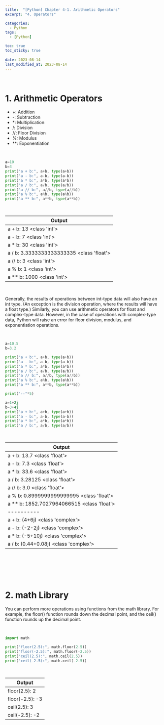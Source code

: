 ```yaml
---
title:  "[Python] Chapter 4-1. Arithmetic Operators"
excerpt: "4. Operators"

categories:
  - Python
tags:
  - [Python]

toc: true
toc_sticky: true
 
date: 2023-08-14
last_modified_at: 2023-08-14
---
```


&nbsp;

# 1. Arithmetic Operators
- +: Addition
- -: Subtraction
- *: Multiplication
- /: Division
- //: Floor Division
- %: Modulus
- **: Exponentiation

&nbsp;

```python
a=10
b=3
print("a + b:", a+b, type(a+b))
print("a - b:", a-b, type(a-b))
print("a * b:", a*b, type(a*b))
print("a / b:", a/b, type(a/b))
print("a // b:", a//b, type(a//b))
print("a % b:", a%b, type(a%b))
print("a ** b:", a**b, type(a**b))
```

&nbsp;

| Output |
|---|
| a + b: 13 <class 'int'> |
| a - b: 7 <class 'int'> |
| a * b: 30 <class 'int'> |
| a / b: 3.3333333333333335 <class 'float'> |
| a // b: 3 <class 'int'> |
| a % b: 1 <class 'int'> |
| a ** b: 1000 <class 'int'> |

&nbsp;

Generally, the results of operations between int-type data will also have an int type. (An exception is the division operation, where the results will have a float type.) Similarly, you can use arithmetic operators for float and complex-type data. However, in the case of operations with complex-type data, Python will raise an error for floor division, modulus, and exponentiation operations.

&nbsp;

```python
a=10.5
b=3.2

print("a + b:", a+b, type(a+b))
print("a - b:", a-b, type(a-b))
print("a * b:", a*b, type(a*b))
print("a / b:", a/b, type(a/b))
print("a // b:", a//b, type(a//b))
print("a % b:", a%b, type(a%b))
print("a ** b:", a**b, type(a**b))

print("--"*5)

a=1+2j
b=3+4j
print("a + b:", a+b, type(a+b))
print("a - b:", a-b, type(a-b))
print("a * b:", a*b, type(a*b))
print("a / b:", a/b, type(a/b))
```

&nbsp;

| Output |
|---|
| a + b: 13.7 <class 'float'> |
| a - b: 7.3 <class 'float'> |
| a * b: 33.6 <class 'float'> |
| a / b: 3.28125 <class 'float'> |
| a // b: 3.0 <class 'float'> |
| a % b: 0.8999999999999995 <class 'float'> |
| a ** b: 1852.7027964066515 <class 'float'> |
| \---------- |
| a + b: (4+6j) <class 'complex'> |
| a - b: (-2-2j) <class 'complex'> |
| a * b: (-5+10j) <class 'complex'> |
| a / b: (0.44+0.08j) <class 'complex'> |

&nbsp;

&nbsp;

&nbsp;

# 2. math Library
You can perform more operations using functions from the math library. For example, the floor() function rounds down the decimal point, and the ceil() function rounds up the decimal point.

&nbsp;

```python
import math

print("floor(2.5):", math.floor(2.5))
print("floor(-2.5):", math.floor(-2.5))
print("ceil(2.5):", math.ceil(2.5))
print("ceil(-2.5):", math.ceil(-2.5))
```

&nbsp;

| Output |
|---|
| floor(2.5): 2 |
| floor(-2.5): -3 |
| ceil(2.5): 3 |
| ceil(-2.5): -2 |

